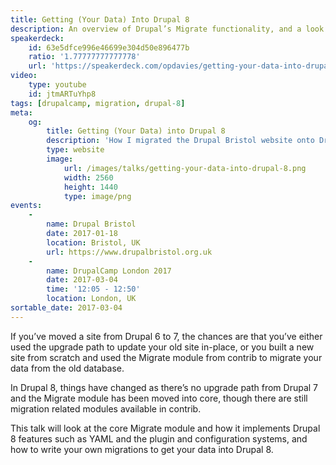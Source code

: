 ```yaml
---
title: Getting (Your Data) Into Drupal 8
description: An overview of Drupal’s Migrate functionality, and a look at how to write your own migrations.
speakerdeck:
    id: 63e5dfce996e46699e304d50e896477b
    ratio: '1.77777777777778'
    url: 'https://speakerdeck.com/opdavies/getting-your-data-into-drupal-8-drupal_bristol'
video:
    type: youtube
    id: jtmARTuYhp8
tags: [drupalcamp, migration, drupal-8]
meta:
    og:
        title: Getting (Your Data) into Drupal 8
        description: 'How I migrated the Drupal Bristol website onto Drupal 8.'
        type: website
        image:
            url: /images/talks/getting-your-data-into-drupal-8.png
            width: 2560
            height: 1440
            type: image/png
events:
    -
        name: Drupal Bristol
        date: 2017-01-18
        location: Bristol, UK
        url: https://www.drupalbristol.org.uk
    -
        name: DrupalCamp London 2017
        date: 2017-03-04
        time: '12:05 - 12:50'
        location: London, UK
sortable_date: 2017-03-04
---
```


If you’ve moved a site from Drupal 6 to 7, the chances are that you’ve either used the upgrade path to update your old site in-place, or you built a new site from scratch and used the Migrate module from contrib to migrate your data from the old database.

In Drupal 8, things have changed as there’s no upgrade path from Drupal 7 and the Migrate module has been moved into core, though there are still migration related modules available in contrib.

This talk will look at the core Migrate module and how it implements Drupal 8 features such as YAML and the plugin and configuration systems, and how to write your own migrations to get your data into Drupal 8.
